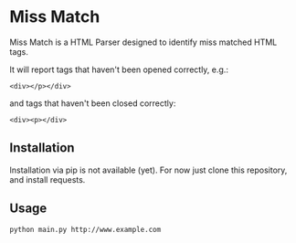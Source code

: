 Miss Match
============================

Miss Match is a HTML Parser designed to identify miss matched HTML tags.

It will report tags that haven't been opened correctly, e.g.:

`<div></p></div>` 

and tags that haven't been closed correctly: 

`<div><p></div>`

Installation
-------------

Installation via pip is not available (yet). For now just clone this repository, and install requests.


Usage 
------------

`python main.py http://www.example.com`


